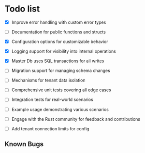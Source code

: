 # Todo list

- [x] Improve error handling with custom error types
- [ ] Documentation for public functions and structs
- [x] Configuration options for customizable behavior
- [x] Logging support for visibility into internal operations
- [x] Master Db uses SQL transactions for all writes
- [ ] Migration support for managing schema changes
- [ ] Mechanisms for tenant data isolation
- [ ] Comprehensive unit tests covering all edge cases
- [ ] Integration tests for real-world scenarios
- [ ] Example usage demonstrating various scenarios
- [ ] Engage with the Rust community for feedback and contributions
- [ ] Add tenant connection limits for config


## Known Bugs
